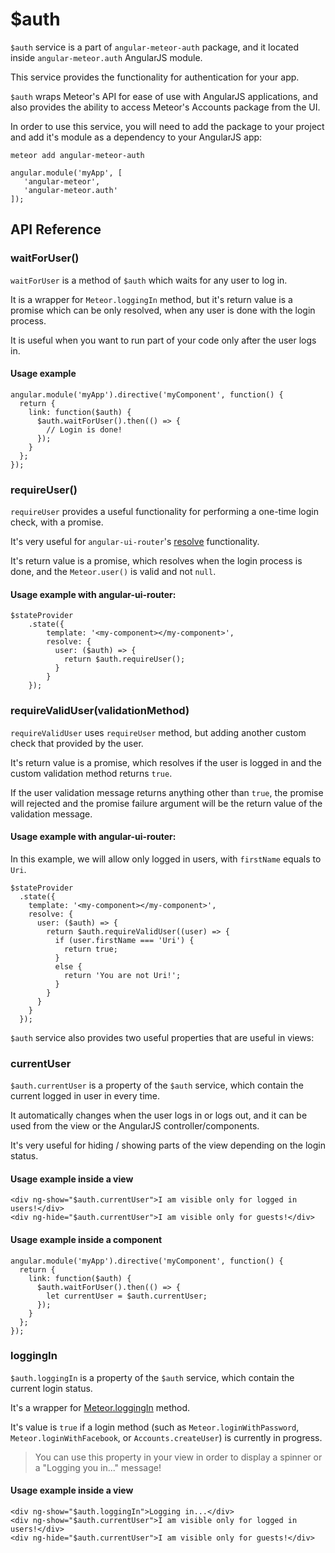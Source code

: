 # $auth

`$auth` service is a part of `angular-meteor-auth` package, and it located inside `angular-meteor.auth` AngularJS module.

This service provides the functionality for authentication for your app.

`$auth` wraps Meteor's API for ease of use with AngularJS applications, and also provides the ability to access Meteor's Accounts package from the UI.

In order to use this service, you will need to add the package to your project and add it's module as a dependency to your AngularJS app:

    meteor add angular-meteor-auth

    angular.module('myApp', [
       'angular-meteor',
       'angular-meteor.auth'
    ]);

## API Reference

### waitForUser()

`waitForUser` is a method of `$auth` which waits for any user to log in.

It is a wrapper for `Meteor.loggingIn` method, but it's return value is a promise which can be only resolved, when any user is done with the login process.

It is useful when you want to run part of your code only after the user logs in.

#### Usage example

    angular.module('myApp').directive('myComponent', function() {
      return {
        link: function($auth) {
          $auth.waitForUser().then(() => {
            // Login is done!
          });
        }
      };
    });


### requireUser()

`requireUser` provides a useful functionality for performing a one-time login check, with a promise.

It's very useful for `angular-ui-router`'s [resolve](https://github.com/angular-ui/ui-router/wiki#resolve) functionality.

It's return value is a promise, which resolves when the login process is done, and the `Meteor.user()` is valid and not `null`.

#### Usage example with angular-ui-router:

    $stateProvider
        .state({
            template: '<my-component></my-component>',
            resolve: {
              user: ($auth) => {
                return $auth.requireUser();
              }
            }
        });

### requireValidUser(validationMethod)

`requireValidUser` uses `requireUser` method, but adding another custom check that provided by the user.

It's return value is a promise, which resolves if the user is logged in and the custom validation method returns `true`.

If the user validation message returns anything other than `true`, the promise will rejected and the promise failure argument will be the return value of the validation message.

#### Usage example with angular-ui-router:

In this example, we will allow only logged in users, with `firstName` equals to `Uri`.

    $stateProvider
      .state({
        template: '<my-component></my-component>',
        resolve: {
          user: ($auth) => {
            return $auth.requireValidUser((user) => {
              if (user.firstName === 'Uri') {
                return true;
              }
              else {
                return 'You are not Uri!';
              }
            }
          }
        }
      });

`$auth` service also provides two useful properties that are useful in views:

### currentUser

`$auth.currentUser` is a property of the `$auth` service, which contain the current logged in user in every time.

It automatically changes when the user logs in or logs out, and it can be used from the view or the AngularJS controller/components.

It's very useful for hiding / showing parts of the view depending on the login status.

#### Usage example inside a view

    <div ng-show="$auth.currentUser">I am visible only for logged in users!</div>
    <div ng-hide="$auth.currentUser">I am visible only for guests!</div>

#### Usage example inside a component

    angular.module('myApp').directive('myComponent', function() {
      return {
        link: function($auth) {
          $auth.waitForUser().then(() => {
            let currentUser = $auth.currentUser;
          });
        }
      };
    });

### loggingIn

`$auth.loggingIn` is a property of the `$auth` service, which contain the current login status.

It's a wrapper for [Meteor.loggingIn](http://docs.meteor.com/#/full/meteor_loggingin) method.

It's value is `true` if a login method (such as `Meteor.loginWithPassword`, `Meteor.loginWithFacebook`, or `Accounts.createUser`) is currently in progress.

> You can use this property in your view in order to display a spinner or a "Logging you in..." message!

#### Usage example inside a view

    <div ng-show="$auth.loggingIn">Logging in...</div>
    <div ng-show="$auth.currentUser">I am visible only for logged in users!</div>
    <div ng-hide="$auth.currentUser">I am visible only for guests!</div>

